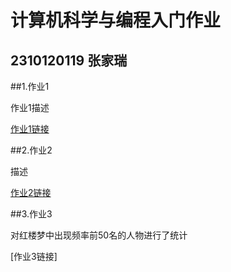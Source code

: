 # 计算机科学与编程入门作业
## 2310120119  张家瑞
##1.作业1

作业1描述

[作业1链接](https://www.baidu.com)

##2.作业2

描述

[作业2链接](https://www.pku.edu.cn)

##3.作业3

对红楼梦中出现频率前50名的人物进行了统计

[作业3链接]
